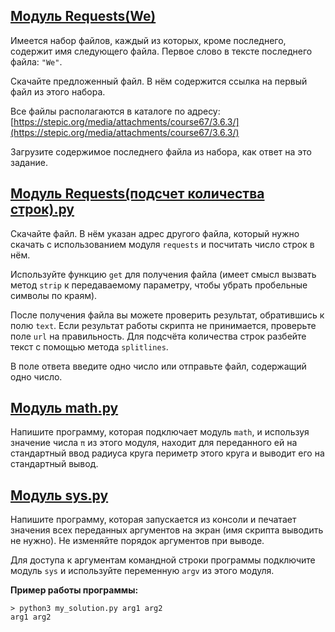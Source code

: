 ## [Модуль Requests(We)](https://github.com/vasoltu/-Stepik/blob/main/Программирование%20на%20Python/Модули/Модуль%20Requests(We).py)
Имеется набор файлов, каждый из которых, кроме последнего, содержит имя следующего файла.
Первое слово в тексте последнего файла: `"We"`.

Скачайте предложенный файл. В нём содержится ссылка на первый файл из этого набора.

Все файлы располагаются в каталоге по адресу:
[https://stepic.org/media/attachments/course67/3.6.3/](https://stepic.org/media/attachments/course67/3.6.3/)

Загрузите содержимое последнего файла из набора, как ответ на это задание.

## [Модуль Requests(подсчет количества строк).py](https://github.com/vasoltu/-Stepik/blob/main/Программирование%20на%20Python/Модули/Модуль%20Requests(подсчет%20количества%20строк).py)
Скачайте файл. В нём указан адрес другого файла, который нужно скачать с использованием модуля `requests` и посчитать число строк в нём.

Используйте функцию `get` для получения файла (имеет смысл вызвать метод `strip` к передаваемому параметру, чтобы убрать пробельные символы по краям).

После получения файла вы можете проверить результат, обратившись к полю `text`. Если результат работы скрипта не принимается, проверьте поле `url` на правильность. 
Для подсчёта количества строк разбейте текст с помощью метода `splitlines`.

В поле ответа введите одно число или отправьте файл, содержащий одно число.

## [Модуль math.py](https://github.com/vasoltu/-Stepik/blob/main/Программирование%20на%20Python/Модули/Модуль%20math.py)
Напишите программу, которая подключает модуль `math`, и используя значение числа `π` из этого модуля, 
находит для переданного ей на стандартный ввод радиуса круга периметр этого круга и выводит его на стандартный вывод.

## [Модуль sys.py](https://github.com/vasoltu/-Stepik/blob/main/Программирование%20на%20Python/Модули/Модуль%20sys.py)
Напишите программу, которая запускается из консоли и печатает значения всех переданных аргументов на экран (имя скрипта выводить не нужно). 
Не изменяйте порядок аргументов при выводе.

Для доступа к аргументам командной строки программы подключите модуль `sys` и используйте переменную `argv` из этого модуля.

**Пример работы программы:**
```
> python3 my_solution.py arg1 arg2
arg1 arg2
```
